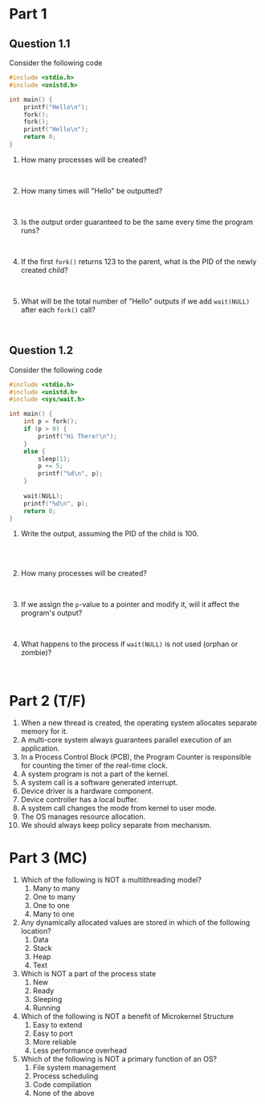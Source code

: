 
# Part 1

## Question 1.1

Consider the following code

```c
#include <stdio.h>
#include <unistd.h>

int main() {
	printf("Hello\n");
	fork();
	fork();
	printf("Hello\n");
	return 0;
}
```

1. How many processes will be created?
<br>
   
2. How many times will "Hello" be outputted?
<br>
   
3. Is the output order guaranteed to be the same every time the program runs?
<br>
   
4. If the first `fork()` returns 123 to the parent, what is the PID of the newly created child?
<br>
   
5. What will be the total number of "Hello" outputs if we add `wait(NULL)` after each `fork()` call?
<br>


## Question 1.2

Consider the following code

```c
#include <stdio.h>
#include <unistd.h>
#include <sys/wait.h>

int main() {
	int p = fork();
	if (p > 0) {
		printf("Hi There!\n");
	}
	else {
		sleep(1);
		p += 5;
		printf("%d\n", p);
	}
	
	wait(NULL);
	printf("%d\n", p);
	return 0;
}
```

1. Write the output, assuming the PID of the child is 100.
   
<br>
<br>
   
   
   
2. How many processes will be created?
<br>
   
3. If we assign the `p`-value to a pointer and modify it, will it affect the program's output?
<br>
   
4. What happens to the process if `wait(NULL)` is not used (orphan or zombie)?
<br>


# Part 2 (T/F)

1. When a new thread is created, the operating system allocates separate memory for it.
2. A multi-core system always guarantees parallel execution of an application.
3. In a Process Control Block (PCB), the Program Counter is responsible for counting the timer of the real-time clock.
4. A system program is not a part of the kernel.
5. A system call is a software generated interrupt.
6. Device driver is a hardware component.
7. Device controller has a local buffer.
8. A system call changes the mode from kernel to user mode.
9. The OS manages resource allocation.
10. We should always keep policy separate from mechanism.


# Part 3 (MC)

1. Which of the following is NOT a multithreading model?
	1. Many to many
	2. One to many
	3. One to one
	4. Many to one
2. Any dynamically allocated values are stored in which of the following location?
	1. Data
	2. Stack
	3. Heap
	4. Text
3. Which is NOT a part of the process state
	1. New
	2. Ready
	3. Sleeping
	4. Running
4. Which of the following is NOT a benefit of Microkernel Structure
	1. Easy to extend
	2. Easy to port
	3. More reliable
	4. Less performance overhead
5. Which of the following is NOT a primary function of an OS?
	1. File system management
	2. Process scheduling
	3. Code compilation
	4. None of the above